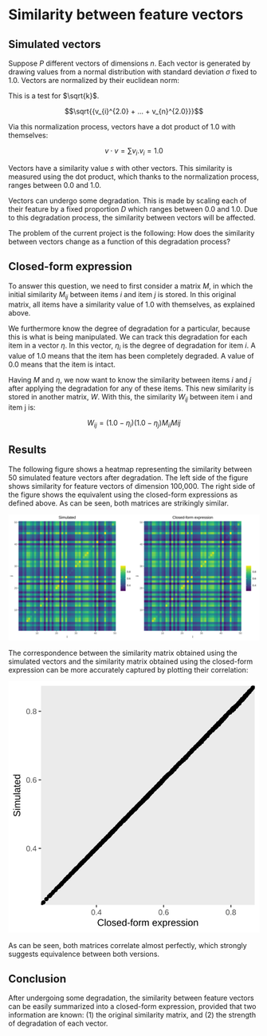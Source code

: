 # Similarity between feature vectors

## Simulated vectors

Suppose $P$ different vectors of dimensions $n$. Each vector is generated by drawing values from a normal distribution with standard deviation $\sigma$ fixed to 1.0. Vectors are normalized by their euclidean norm:

This is a test for $\sqrt{k}$.

$$\sqrt{{v_{i}^{2.0} + ... + v_{n}^{2.0}}}$$

<!-- $$ ||v||_{2} = \sqrt{v_{i}^{2.0} + ... + v_{n}^{2.0}} $$ -->

Via this normalization process, vectors have a dot product of 1.0 with themselves:

$$ v \cdot v = \sum{v_{i} . v_{i}} = 1.0 $$

Vectors have a similarity value $s$ with other vectors. This similarity is measured using the dot product, which thanks to the normalization process, ranges between 0.0 and 1.0.

Vectors can undergo some degradation. This is made by scaling each of their feature by a fixed proportion $D$ which ranges between 0.0 and 1.0. Due to this degradation process, the similarity between vectors will be affected.

The problem of the current project is the following: How does the similarity between vectors change as a function of this degradation process?

## Closed-form expression

To answer this question, we need to first consider a matrix $M$, in which the initial similarity $M_{ij}$ between items $i$ and item $j$ is stored. In this original matrix, all items have a similarity value of 1.0 with themselves, as explained above. 

We furthermore know the degree of degradation for a particular, because this is what is being manipulated. We can track this degradation for each item in a vector $\eta$. In this vector, $\eta_{i}$ is the degree of degradation for item $i$. A value of 1.0 means that the item has been completely degraded. A value of 0.0 means that the item is intact.

Having $M$ and $\eta$, we now want to know the similarity between items $i$ and $j$ after applying the degradation for any of these items. This new similarity is stored in another matrix, $W$. With this, the similarity $W_{ij}$ between item i and item j is:

$$ W_{ij} = (1.0 - \eta_{i}) (1.0 - \eta_{j}) M_{ii} M{ij} $$

## Results

The following figure shows a heatmap representing the similarity between 50 simulated feature vectors after degradation. The left side of the figure shows similarity for feature vectors of dimension 100,000. The right side of the figure shows the equivalent using the closed-form expressions as defined above. As can be seen, both matrices are strikingly similar.

![](./implementation/plots/sim_x.svg)

The correspondence between the similarity matrix obtained using the simulated vectors and the similarity matrix obtained using the closed-form expression can be more accurately captured by plotting their correlation:

![](./implementation/plots/correlation.svg)

As can be seen, both matrices correlate almost perfectly, which strongly suggests equivalence between both versions.

## Conclusion

After undergoing some degradation, the similarity between feature vectors can be easily summarized into a closed-form expression, provided that two information are known: (1) the original similarity matrix, and (2) the strength of degradation of each vector.
